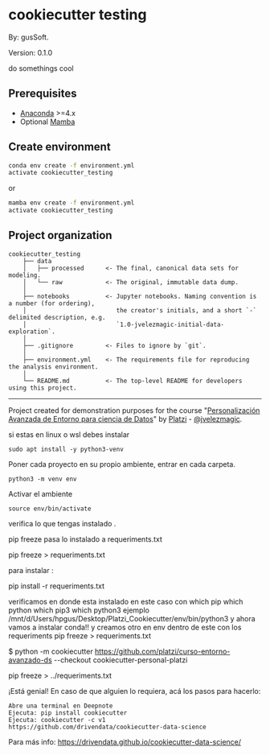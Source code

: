 # cookiecutter testing 

By: gusSoft.

Version: 0.1.0

do somethings cool

## Prerequisites

- [Anaconda](https://www.anaconda.com/download/) >=4.x
- Optional [Mamba](https://mamba.readthedocs.io/en/latest/)

## Create environment

```bash
conda env create -f environment.yml
activate cookiecutter_testing
```

or 

```bash
mamba env create -f environment.yml
activate cookiecutter_testing
```

## Project organization

    cookiecutter_testing
        ├── data
        │   ├── processed      <- The final, canonical data sets for modeling.
        │   └── raw            <- The original, immutable data dump.
        │
        ├── notebooks          <- Jupyter notebooks. Naming convention is a number (for ordering),
        │                         the creator's initials, and a short `-` delimited description, e.g.
        │                         `1.0-jvelezmagic-initial-data-exploration`.
        │
        ├── .gitignore         <- Files to ignore by `git`.
        │
        ├── environment.yml    <- The requirements file for reproducing the analysis environment.
        │
        └── README.md          <- The top-level README for developers using this project.

---
Project created for demonstration purposes for the course "[Personalización Avanzada de Entorno para ciencia de Datos]()" by [Platzi](https://platzi.com/) - [@jvelezmagic](https://jvelezmagic.com/).


si estas en linux o wsl debes instalar

    sudo apt install -y python3-venv

Poner cada proyecto en su propio ambiente, entrar en cada carpeta.

    python3 -m venv env

Activar el ambiente

    source env/bin/activate

verifica lo que tengas instalado .

pip freeze 
pasa lo instalado a requeriments.txt

pip freeze >  requeriments.txt

para instalar :

pip install -r requeriments.txt

verificamos en donde esta instalado en este caso con
which pip 
which python 
which pip3
which python3
ejemplo
/mnt/d/Users/hpgus/Desktop/Platzi_Cookiecutter/env/bin/python3
y ahora vamos a instalar conda!!
y creamos otro en env dentro de este con los requeriments
pip freeze > requeriments.txt

$ python -m cookiecutter https://github.com/platzi/curso-entorno-avanzado-ds --checkout cookiecutter-personal-platzi



pip freeze > ../requeriments.txt


¡Está genial! En caso de que alguien lo requiera, acá los pasos para hacerlo:

    Abre una terminal en Deepnote
    Ejecuta: pip install cookiecutter
    Ejecuta: cookiecutter -c v1 https://github.com/drivendata/cookiecutter-data-science

Para más info: https://drivendata.github.io/cookiecutter-data-science/